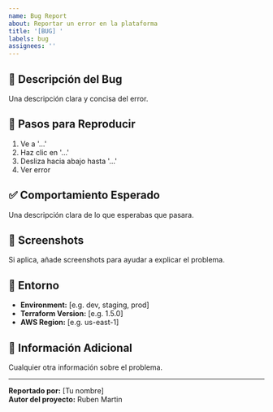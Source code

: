 ```yaml
---
name: Bug Report
about: Reportar un error en la plataforma
title: '[BUG] '
labels: bug
assignees: ''
---
```


## 🐛 Descripción del Bug

Una descripción clara y concisa del error.

## 🔄 Pasos para Reproducir

1. Ve a '...'
2. Haz clic en '...'
3. Desliza hacia abajo hasta '...'
4. Ver error

## ✅ Comportamiento Esperado

Una descripción clara de lo que esperabas que pasara.

## 📸 Screenshots

Si aplica, añade screenshots para ayudar a explicar el problema.

## 🔧 Entorno

- **Environment:** [e.g. dev, staging, prod]
- **Terraform Version:** [e.g. 1.5.0]
- **AWS Region:** [e.g. us-east-1]

## 📝 Información Adicional

Cualquier otra información sobre el problema.

---
**Reportado por:** [Tu nombre]  
**Autor del proyecto:** Ruben Martin
